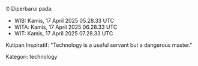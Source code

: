 ⏰ Diperbarui pada:
- WIB: Kamis, 17 April 2025 05.28.33 UTC
- WITA: Kamis, 17 April 2025 06.28.33 UTC
- WIT: Kamis, 17 April 2025 07.28.33 UTC

Kutipan Inspiratif:
"Technology is a useful servant but a dangerous master."


Kategori: technology

